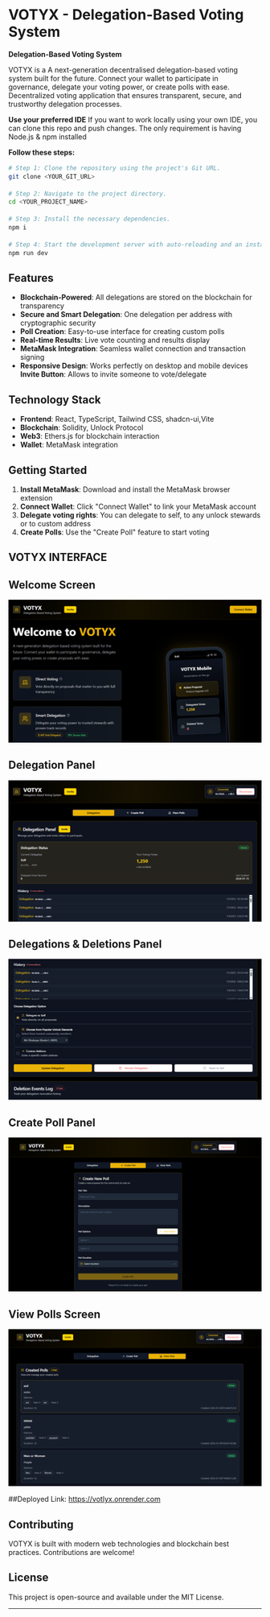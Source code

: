 # VOTYX - Delegation-Based Voting System

**Delegation-Based Voting System**

VOTYX is a A next-generation decentralised delegation-based voting system built for the future. Connect your wallet to participate in governance, delegate your voting power, or create polls with ease. Decentralized voting application that ensures transparent, secure, and trustworthy delegation processes.

**Use your preferred IDE**
If you want to work locally using your own IDE, you can clone this repo and push changes.
The only requirement is having Node.js & npm installed 

**Follow these steps:**
```sh
# Step 1: Clone the repository using the project's Git URL.
git clone <YOUR_GIT_URL>

# Step 2: Navigate to the project directory.
cd <YOUR_PROJECT_NAME>

# Step 3: Install the necessary dependencies.
npm i

# Step 4: Start the development server with auto-reloading and an instant preview.
npm run dev
```
## Features

- **Blockchain-Powered**: All delegations are stored on the blockchain for transparency
- **Secure and Smart Delegation**: One delegation per address with cryptographic security
- **Poll Creation**: Easy-to-use interface for creating custom polls
- **Real-time Results**: Live vote counting and results display
- **MetaMask Integration**: Seamless wallet connection and transaction signing
- **Responsive Design**: Works perfectly on desktop and mobile devices
  **Invite Button**: Allows to invite someone to vote/delegate


## Technology Stack

- **Frontend**: React, TypeScript, Tailwind CSS, shadcn-ui,Vite
- **Blockchain**: Solidity, Unlock Protocol
- **Web3**: Ethers.js for blockchain interaction
- **Wallet**: MetaMask integration

## Getting Started

1. **Install MetaMask**: Download and install the MetaMask browser extension
2. **Connect Wallet**: Click "Connect Wallet" to link your MetaMask account
3. **Delegate voting rights**: You can delegate to self, to any unlock stewards or to custom address                                   
4. **Create Polls**: Use the "Create Poll" feature to start voting


## VOTYX INTERFACE

## Welcome Screen
![Screenshot](./public/Screens/SCREEN%201.png)
## Delegation Panel
![Screenshot](./public/Screens/SCREEN%202.png)
## Delegations & Deletions Panel
![Screenshot](./public/Screens/SCREEN%203.png)
## Create Poll Panel
![Screenshot](./public/Screens/SCREEN%204.png)
## View Polls Screen
![Screenshot](./public/Screens/SCREEN%205.png)

##Deployed Link: https://votlyx.onrender.com

## Contributing

VOTYX is built with modern web technologies and blockchain best practices. Contributions are welcome!

## License

This project is open-source and available under the MIT License.

---


